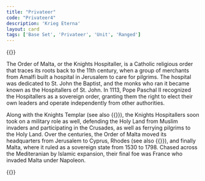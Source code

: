 ```yaml
---
title: "Privateer"
code: "Privateer4"
description: 'Krieg Eterna'
layout: card
tags: ['Base Set', 'Privateer', 'Unit', 'Ranged']
---
```

{{<card-detail-page title="Privateer4" artwork="A Galley of Malta by Lorenzo Castro (1680)" >}}
<p class="rule-paragraph">
The Order of Malta, or the Knights Hospitaller, is a Catholic religious order that traces its roots back to the 11th century, when a group of merchants from Amalfi built a hospital in Jerusalem to care for pilgrims. The hospital was dedicated to St. John the Baptist, and the monks who ran it became known as the Hospitallers of St. John. In 1113, Pope Paschal II recognized the Hospitallers as a sovereign order, granting them the right to elect their own leaders and operate independently from other authorities. 
</p>
<p class="rule-paragraph">
Along with the Knights Templar (see also {{<cardlink name="Crusader">}}), the Knights Hospitallers soon took on a military role as well, defending the Holy Land from Muslim invaders and participating in the Crusades, as well as ferrying pilgrims to the Holy Land. Over the centuries, the Order of Malta moved its headquarters from Jerusalem to Cyprus, Rhodes (see also {{<cardlink name="Assault" code="Assault3">}}), and finally Malta, where it ruled as a sovereign state from 1530 to 1798. Chased across the Mediteranian by Islamic expansion, their final foe was France who invaded Malta under Napoleon.
</p>
{{</card-detail-page>}}

